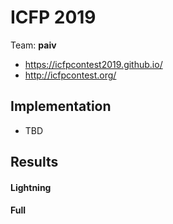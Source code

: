 
ICFP 2019
=========

Team: **paiv**

* https://icfpcontest2019.github.io/
* http://icfpcontest.org/


Implementation
--------------

* TBD


Results
-------

#### Lightning

#### Full
